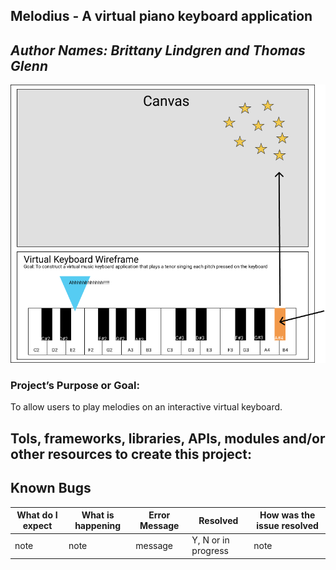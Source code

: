 ## Melodius - A virtual piano keyboard application


## _Author Names: Brittany Lindgren and Thomas Glenn_

<img src="img/KeyboardApp2.png" >

### Project’s Purpose or Goal: 
To allow users to play melodies on an interactive virtual keyboard.



## Tols, frameworks, libraries, APIs, modules and/or other resources to create this project:




## Known Bugs
| What do I expect |  What is happening  | Error Message |  Resolved | How was the issue resolved  |
| ------- | ----- | ------ | ------- | ------- |
|  note  |  note  |  message  |  Y, N or in progress  |  note  |



